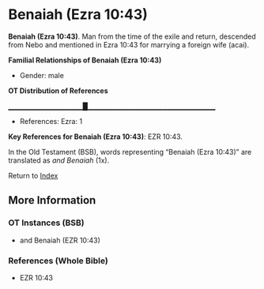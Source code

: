 # Benaiah (Ezra 10:43)
**Benaiah (Ezra 10:43)**. 
Man from the time of the exile and return, descended from Nebo and mentioned in Ezra 10:43 for marrying a foreign wife (acai). 




**Familial Relationships of Benaiah (Ezra 10:43)**


* Gender: male


**OT Distribution of References**

▁▁▁▁▁▁▁▁▁▁▁▁▁▁█▁▁▁▁▁▁▁▁▁▁▁▁▁▁▁▁▁▁▁▁▁▁▁▁
* References: Ezra: 1



**Key References for Benaiah (Ezra 10:43)**: 
EZR 10:43. 


In the Old Testament (BSB), words representing “Benaiah (Ezra 10:43)” are translated as 
*and Benaiah* (1x). 




Return to [Index](00-Index.md)

## More Information

### OT Instances (BSB)

* and Benaiah (EZR 10:43)



### References (Whole Bible)

* EZR 10:43



